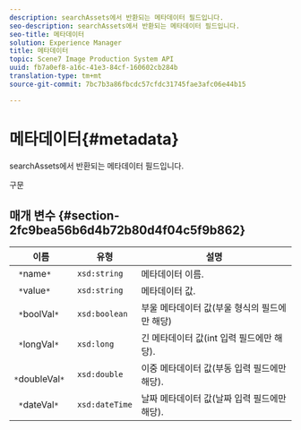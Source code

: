 ```yaml
---
description: searchAssets에서 반환되는 메타데이터 필드입니다.
seo-description: searchAssets에서 반환되는 메타데이터 필드입니다.
seo-title: 메타데이터
solution: Experience Manager
title: 메타데이터
topic: Scene7 Image Production System API
uuid: fb7a0ef8-a16c-41e3-84cf-160602cb284b
translation-type: tm+mt
source-git-commit: 7bc7b3a86fbcdc57cfdc31745fae3afc06e44b15

---
```



# 메타데이터{#metadata}

searchAssets에서 반환되는 메타데이터 필드입니다.

구문

## 매개 변수 {#section-2fc9bea56b6d4b72b80d4f04c5f9b862}

| 이름 | 유형 | 설명 |
|---|---|---|
| ` *`name`*` | `xsd:string` | 메타데이터 이름. |
| ` *`value`*` | `xsd:string` | 메타데이터 값. |
| ` *`boolVal`*` | `xsd:boolean` | 부울 메타데이터 값(부울 형식의 필드에만 해당) |
| ` *`longVal`*` | `xsd:long` | 긴 메타데이터 값(int 입력 필드에만 해당). |
| ` *`doubleVal`*` | `xsd:double` | 이중 메타데이터 값(부동 입력 필드에만 해당). |
| ` *`dateVal`*` | `xsd:dateTime` | 날짜 메타데이터 값(날짜 입력 필드에만 해당). |

